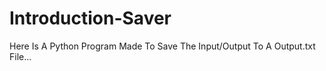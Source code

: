# Introduction-Saver
Here Is A Python Program Made To Save The Input/Output To A Output.txt File...
